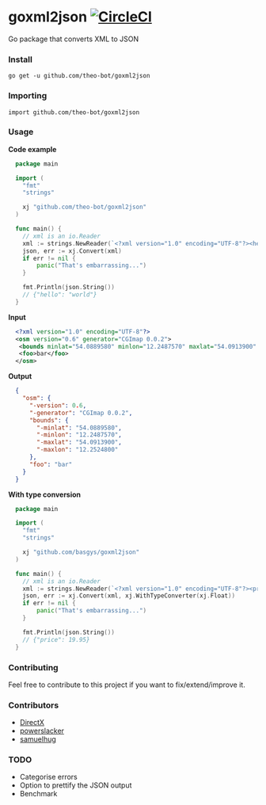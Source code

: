 # goxml2json [![CircleCI](https://circleci.com/gh/basgys/goxml2json.svg?style=svg)](https://circleci.com/gh/basgys/goxml2json)

Go package that converts XML to JSON

### Install

    go get -u github.com/theo-bot/goxml2json

### Importing

    import github.com/theo-bot/goxml2json

### Usage

**Code example**

```go
  package main

  import (
  	"fmt"
  	"strings"

  	xj "github.com/theo-bot/goxml2json"
  )

  func main() {
  	// xml is an io.Reader
  	xml := strings.NewReader(`<?xml version="1.0" encoding="UTF-8"?><hello>world</hello>`)
  	json, err := xj.Convert(xml)
  	if err != nil {
  		panic("That's embarrassing...")
  	}

  	fmt.Println(json.String())
  	// {"hello": "world"}
  }

```

**Input**

```xml
  <?xml version="1.0" encoding="UTF-8"?>
  <osm version="0.6" generator="CGImap 0.0.2">
   <bounds minlat="54.0889580" minlon="12.2487570" maxlat="54.0913900" maxlon="12.2524800"/>
   <foo>bar</foo>
  </osm>
```

**Output**

```json
  {
    "osm": {
      "-version": 0.6,
      "-generator": "CGImap 0.0.2",
      "bounds": {
        "-minlat": "54.0889580",
        "-minlon": "12.2487570",
        "-maxlat": "54.0913900",
        "-maxlon": "12.2524800"
      },
      "foo": "bar"
    }
  }
```

**With type conversion**

```go
  package main

  import (
  	"fmt"
  	"strings"

  	xj "github.com/basgys/goxml2json"
  )

  func main() {
  	// xml is an io.Reader
  	xml := strings.NewReader(`<?xml version="1.0" encoding="UTF-8"?><price>19.95</price>`)
  	json, err := xj.Convert(xml, xj.WithTypeConverter(xj.Float))
  	if err != nil {
  		panic("That's embarrassing...")
  	}

  	fmt.Println(json.String())
  	// {"price": 19.95}
  }
```

### Contributing
Feel free to contribute to this project if you want to fix/extend/improve it.

### Contributors

  - [DirectX](https://github.com/directx)
  - [powerslacker](https://github.com/powerslacker)  
  - [samuelhug](https://github.com/samuelhug)

### TODO

   * Categorise errors
   * Option to prettify the JSON output
   * Benchmark
